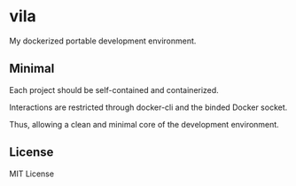 vila
====

My dockerized portable development environment.

Minimal
-------
Each project should be self-contained and containerized.

Interactions are restricted through docker-cli and the binded Docker socket.

Thus, allowing a clean and minimal core of the development environment.

License
-------
MIT License
